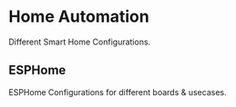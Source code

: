 # Home Automation

Different Smart Home Configurations.

## ESPHome
ESPHome Configurations for different boards & usecases.
